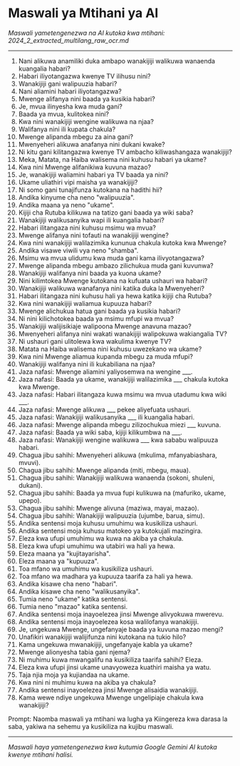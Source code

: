 # Maswali ya Mtihani ya AI
*Maswali yametengenezwa na AI kutoka kwa mtihani: 2024_2_extracted_multilang_raw_ocr.md*

---

1.  Nani alikuwa anamiliki duka ambapo wanakijiji walikuwa wanaenda kuangalia habari?
2.  Habari iliyotangazwa kwenye TV ilihusu nini?
3.  Wanakijiji gani walipuuzia habari?
4.  Nani aliamini habari iliyotangazwa?
5.  Mwenge alifanya nini baada ya kusikia habari?
6.  Je, mvua ilinyesha kwa muda gani?
7.  Baada ya mvua, kulitokea nini?
8.  Kwa nini wanakijiji wengine walikuwa na njaa?
9.  Walifanya nini ili kupata chakula?
10. Mwenge alipanda mbegu za aina gani?
11. Mwenyeheri alikuwa anafanya nini dukani kwake?
12. Ni kitu gani kilitangazwa kwenye TV ambacho kiliwashangaza wanakijiji?
13. Meka, Matata, na Haiba walisema nini kuhusu habari ya ukame?
14. Kwa nini Mwenge alifanikiwa kuvuna mazao?
15. Je, wanakijiji waliamini habari ya TV baada ya nini?
16.  Ukame uliathiri vipi maisha ya wanakijiji?
17. Ni somo gani tunajifunza kutokana na hadithi hii?
18. Andika kinyume cha neno "walipuuzia".
19. Andika maana ya neno "ukame".
20.  Kijiji cha Rutuba kilikuwa na tatizo gani baada ya wiki saba?
21. Wanakijiji walikusanyika wapi ili kuangalia habari?
22. Habari ilitangaza nini kuhusu msimu wa mvua?
23. Mwenge alifanya nini tofauti na wanakijiji wengine?
24. Kwa nini wanakijiji walilazimika kununua chakula kutoka kwa Mwenge?
25. Andika visawe viwili vya neno "shamba".
26.  Msimu wa mvua ulidumu kwa muda gani kama ilivyotangazwa?
27.  Mwenge alipanda mbegu ambazo zilichukua muda gani kuvunwa?
28. Wanakijiji walifanya nini baada ya kuona ukame?
29. Nini kilimtokea Mwenge kutokana na kufuata ushauri wa habari?
30. Wanakijiji walikuwa wanafanya nini katika duka la Mwenyeheri?
31. Habari ilitangaza nini kuhusu hali ya hewa katika kijiji cha Rutuba?
32. Kwa nini wanakijiji waliamua kupuuza habari?
33. Mwenge alichukua hatua gani baada ya kusikia habari?
34. Ni nini kilichotokea baada ya msimu mfupi wa mvua?
35.  Wanakijiji walijisikiaje walipoona Mwenge anavuna mazao?
36.  Mwenyeheri alifanya nini wakati wanakijiji walipokuwa wakiangalia TV?
37. Ni ushauri gani ulitolewa kwa wakulima kwenye TV?
38. Matata na Haiba walisema nini kuhusu uwezekano wa ukame?
39. Kwa nini Mwenge aliamua kupanda mbegu za muda mfupi?
40. Wanakijiji walifanya nini ili kukabiliana na njaa?
41. Jaza nafasi: Mwenge aliamini yaliyosemwa na wengine ___.
42. Jaza nafasi: Baada ya ukame, wanakijiji walilazimika ___ chakula kutoka kwa Mwenge.
43. Jaza nafasi: Habari ilitangaza kuwa msimu wa mvua utadumu kwa wiki ___.
44. Jaza nafasi: Mwenge alikuwa ___ pekee aliyefuata ushauri.
45. Jaza nafasi: Wanakijiji walikusanyika ___ ili kuangalia habari.
46. Jaza nafasi: Mwenge alipanda mbegu zilizochukua miezi ___ kuvuna.
47. Jaza nafasi: Baada ya wiki saba, kijiji kilikumbwa na ___.
48. Jaza nafasi: Wanakijiji wengine walikuwa ___ kwa sababu walipuuza habari.
49. Chagua jibu sahihi: Mwenyeheri alikuwa (mkulima, mfanyabiashara, mvuvi).
50. Chagua jibu sahihi: Mwenge alipanda (miti, mbegu, maua).
51. Chagua jibu sahihi: Wanakijiji walikuwa wanaenda (sokoni, shuleni, dukani).
52. Chagua jibu sahihi: Baada ya mvua fupi kulikuwa na (mafuriko, ukame, upepo).
53. Chagua jibu sahihi: Mwenge alivuna (maziwa, mayai, mazao).
54. Chagua jibu sahihi: Wanakijiji walipuuzia (ujumbe, barua, simu).
55. Andika sentensi moja kuhusu umuhimu wa kusikiliza ushauri.
56. Andika sentensi moja kuhusu matokeo ya kutokujali mazingira.
57. Eleza kwa ufupi umuhimu wa kuwa na akiba ya chakula.
58. Eleza kwa ufupi umuhimu wa utabiri wa hali ya hewa.
59. Eleza maana ya "kujitayarisha".
60. Eleza maana ya "kupuuza".
61. Toa mfano wa umuhimu wa kusikiliza ushauri.
62. Toa mfano wa madhara ya kupuuza taarifa za hali ya hewa.
63. Andika kisawe cha neno "habari".
64. Andika kisawe cha neno "walikusanyika".
65. Tumia neno "ukame" katika sentensi.
66. Tumia neno "mazao" katika sentensi.
67. Andika sentensi moja inayoelezea jinsi Mwenge alivyokuwa mwerevu.
68. Andika sentensi moja inayoelezea kosa walilofanya wanakijiji.
69. Je, ungekuwa Mwenge, ungefanyaje baada ya kuvuna mazao mengi?
70. Unafikiri wanakijiji walijifunza nini kutokana na tukio hilo?
71. Kama ungekuwa mwanakijiji, ungefanyaje kabla ya ukame?
72. Mwenge alionyesha tabia gani njema?
73. Ni muhimu kuwa mwangalifu na kusikiliza taarifa sahihi? Eleza.
74. Eleza kwa ufupi jinsi ukame unavyoweza kuathiri maisha ya watu.
75. Taja njia moja ya kujiandaa na ukame.
76. Kwa nini ni muhimu kuwa na akiba ya chakula?
77. Andika sentensi inayoelezea jinsi Mwenge alisaidia wanakijiji.
78. Kama wewe ndiye ungekuwa Mwenge ungelipiaje chakula kwa wanakijiji?

Prompt: Naomba maswali ya mtihani wa lugha ya Kiingereza kwa darasa la saba, yakiwa na sehemu ya kusikiliza na kujibu maswali.

---
*Maswali haya yametengenezwa kwa kutumia Google Gemini AI kutoka kwenye mtihani halisi.*

